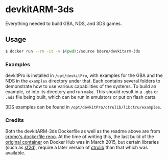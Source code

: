 # devkitARM-3ds

Everything needed to build GBA, NDS, and 3DS games.

## Usage

```sh
$ docker run --rm -it -v $(pwd):/source bdero/devkitarm-3ds
```

### Examples

devkitPro is installed in `/opt/devkitPro`, with examples for the GBA and the NDS in the `examples` directory under that. Each contains several folders to demonstrate how to use various capabilities of the systems. To build an example, `cd` into its directory and run `make`. This should result in a `.gba` or `.nds` file being built, which can be run in emulators or put on flash carts.

3DS examples can be found in `/opt/devkitPro/ctrulib/libctru/examples`.

### Credits

Both the devkitARM-3ds Dockerfile as well as the readme above are from [cromo's dockerfile repo](https://github.com/cromo/dockerfiles/tree/master/devkitARM-3ds). At the time of writing this, the last build of the [original container](https://hub.docker.com/r/cromo/devkitarm-3ds/) on Docker Hub was in March 2015, but certain libraries (such as [sf2d](https://github.com/xerpi/sf2dlib/tree/master/libsf2d)), require a later version of [ctrulib](https://github.com/smealum/ctrulib) than that which was available.
